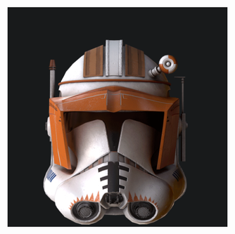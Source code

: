 <center>
<img src="morten-langelund-jakobsen-officer-gif.gif" height=500px width=500px>

</center>
<!-- 
morten-langelund-jakobsen-officer-gif.gif

-->
